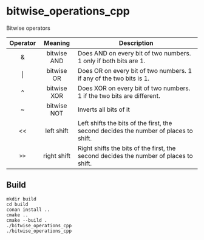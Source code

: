 # bitwise_operations_cpp


Bitwise operators

| Operator | Meaning | Description |
|:---:|:---:|---|
|  &   | bitwise AND  | Does AND on every bit of two numbers. 1 only if both bits are 1.
|&#124;| bitwise OR   | Does OR on every bit of two numbers.  1 if any of the two bits is 1.
|  ^   | bitwise XOR  | Does XOR on every bit of two numbers. 1 if the two bits are different.
|  ~   | bitwise NOT  | Inverts all bits of it
|  <<  |  left shift  | Left  shifts the bits of the first, the second decides the number of places to shift.
|  `>>`  |  right shift | Right shifts the bits of the first, the second decides the number of places to shift.


## Build

    mkdir build
    cd build
    conan install ..
    cmake ..
    cmake --build .
    ./bitwise_operations_cpp
    ./bitwise_operations_cpp

